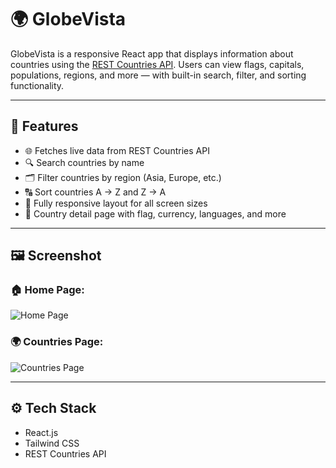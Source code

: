 # 🌍 GlobeVista

GlobeVista is a responsive React app that displays information about countries using the [REST Countries API](https://restcountries.com/). Users can view flags, capitals, populations, regions, and more — with built-in search, filter, and sorting functionality.

---

## 🚀 Features

- 🌐 Fetches live data from REST Countries API
- 🔍 Search countries by name
- 🗂️ Filter countries by region (Asia, Europe, etc.)
- 🔠 Sort countries A → Z and Z → A
- 📱 Fully responsive layout for all screen sizes
- 🎌 Country detail page with flag, currency, languages, and more

---

## 🖼️ Screenshot

### 🏠 Home Page:

![Home Page](./assets/screenshots/homescreen.png)

### 🌍 Countries Page:

![Countries Page](./assets/screenshots/countryss.png)

---

## ⚙️ Tech Stack

- React.js
- Tailwind CSS
- REST Countries API
